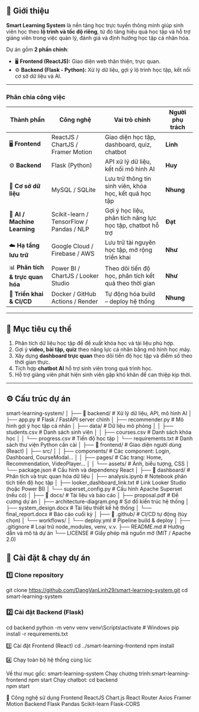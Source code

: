 ## 🎯 Giới thiệu

**Smart Learning System** là nền tảng học trực tuyến thông minh giúp sinh viên học theo **lộ trình và tốc độ riêng**, từ đó tăng hiệu quả học tập và hỗ trợ giảng viên trong việc quản lý, đánh giá và định hướng học tập cá nhân hóa.

Dự án gồm **2 phần chính**:

- 🖥 **Frontend (ReactJS):** Giao diện web thân thiện, trực quan.
- ⚙️ **Backend (Flask - Python):** Xử lý dữ liệu, gợi ý lộ trình học tập, kết nối cơ sở dữ liệu và AI.

---

### Phân chia công việc

| Thành phần                       | Công nghệ                                | Vai trò chính                                              | Người phụ trách |
| -------------------------------- | ---------------------------------------- | ---------------------------------------------------------- | --------------- |
| 🖥 **Frontend**                   | ReactJS / ChartJS / Framer Motion        | Giao diện học tập, dashboard, quiz, chatbot                | **Linh**        |
| ⚙️ **Backend**                   | Flask (Python)                           | API xử lý dữ liệu, kết nối mô hình AI                      | **Huy**         |
| 🧩 **Cơ sở dữ liệu**             | MySQL / SQLite                           | Lưu trữ thông tin sinh viên, khóa học, kết quả học tập     | **Nhung**       |
| 🤖 **AI / Machine Learning**     | Scikit-learn / TensorFlow / Pandas / NLP | Gợi ý học liệu, phân tích năng lực học tập, chatbot hỗ trợ | **Đạt**         |
| ☁️ **Hạ tầng lưu trữ**           | Google Cloud / Firebase / AWS            | Lưu trữ tài nguyên học tập, mở rộng triển khai             | **Như**         |
| 📊 **Phân tích & trực quan hóa** | Power BI / ChartJS / Looker Studio       | Theo dõi tiến độ học, phân tích kết quả theo thời gian     | **Như**         |
| 🐳 **Triển khai & CI/CD**        | Docker / GitHub Actions / Render         | Tự động hóa build – deploy hệ thống                        | **Nhung**       |

---

## 🎯 Mục tiêu cụ thể

1. Phân tích dữ liệu học tập để đề xuất khóa học và tài liệu phù hợp.
2. Gợi ý **video, bài tập, quiz** theo năng lực cá nhân bằng mô hình học máy.
3. Xây dựng **dashboard trực quan** theo dõi tiến độ học tập và điểm số theo thời gian thực.
4. Tích hợp **chatbot AI** hỗ trợ sinh viên trong quá trình học.
5. Hỗ trợ giảng viên phát hiện sinh viên gặp khó khăn để can thiệp kịp thời.

---

## ⚙️ Cấu trúc dự án

smart-learning-system/
│
├── 📁 backend/ # Xử lý dữ liệu, API, mô hình AI
│ ├── app.py # Flask / FastAPI server chính
│ ├── recommender.py # Mô hình gợi ý học tập cá nhân
│ ├── data/ # Dữ liệu mô phỏng
│ │ ├── students.csv # Danh sách sinh viên
│ │ ├── courses.csv # Danh sách khóa học
│ │ └── progress.csv # Tiến độ học tập
│ └── requirements.txt # Danh sách thư viện Python cần cài
│
├── 📁 frontend/ # Giao diện người dùng (React)
│ ├── src/
│ │ ├── components/ # Các component: Login, Dashboard, CourseModal...
│ │ ├── pages/ # Các trang: Home, Recommendation, VideoPlayer...
│ │ └── assets/ # Ảnh, biểu tượng, CSS
│ └── package.json # Cấu hình và dependency React
│
├── 📁 dashboard/ # Phân tích và trực quan hóa dữ liệu
│ ├── analysis.ipynb # Notebook phân tích tiến độ học tập
│ ├── looker_dashboard_link.txt # Link Looker Studio (hoặc Power BI)
│ └── superset_config.py # Cấu hình Apache Superset (nếu có)
│
├── 📁 docs/ # Tài liệu và báo cáo
│ ├── proposal.pdf # Đề cương dự án
│ ├── architecture-diagram.png # Sơ đồ kiến trúc hệ thống
│ ├── system_design.docx # Tài liệu thiết kế hệ thống
│ └── final_report.docx # Báo cáo cuối kỳ
│
├── 📁 .github/ # CI/CD tự động (tùy chọn)
│ └── workflows/
│ └── deploy.yml # Pipeline build & deploy
│
├── .gitignore # Loại trừ node_modules, venv, v.v.
├── README.md # Hướng dẫn và mô tả dự án
└── LICENSE # Giấy phép mã nguồn mở (MIT / Apache 2.0)

## 🚀 Cài đặt & chạy dự án

### 1️⃣ Clone repository

git clone https://github.com/DangVanLinh29/smart-learning-system.git
cd smart-learning-system

### 2️⃣ Cài đặt Backend (Flask)

cd backend
python -m venv venv
venv\Scripts\activate # Windows
pip install -r requirements.txt

3️⃣ Cài đặt Frontend (React)
cd ../smart-learning-frontend
npm install

4️⃣ Chạy toàn bộ hệ thống cùng lúc

Về thư mục gốc: smart-learning-system
Chạy chương trình:smart-learning-frontend
npm start
Chạy chatbot: cd backend   
npm start

🧰 Công nghệ sử dụng
Frontend
ReactJS
Chart.js
React Router
Axios
Framer Motion
Backend
Flask
Pandas
Scikit-learn
Flask-CORS
